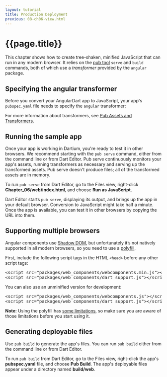 ```yaml
---
layout: tutorial
title: Production Deployment
previous: 08-ch06-view.html
---
```


# {{page.title}}

<p>
This chapter shows how to create tree-shaken, minified JavaScript that
can run in any modern browser.
It relies on the
<a href="https://www.dartlang.org/tools/pub/">pub tool</a>
<code>serve</code> and <code>build</code> commands,
both of which use a <em>transformer</em>
provided by the <code>angular</code> package.
</p>


<h2 id="adding-the-transformer">Specifying the angular transformer</h2>

<p>
Before you convert your AngularDart app to JavaScript,
your app's <code>pubspec.yaml</code> file
needs to specify the <code>angular</code> transformer:
</p>

<script type="template/code">
transformers:
- angular
</script>

<p>
For more information about transformers, see
<a href="https://www.dartlang.org/tools/pub/assets-and-transformers.html">Pub Assets and Transformers</a>.

<h2 id="running-the-sample-app">Running the sample app</h2>

<p>
Once your app is working in Dartium,
you're ready to test it in other browsers.
We recommend starting with the <code>pub serve</code> command,
either from the command line or from Dart Editor.
Pub serve continuously monitors your app's assets,
running transformers as necessary
and serving up the transformed assets.
Pub serve doesn't produce files;
all of the transformed assets are in memory.
</p>

<p>
To run <code>pub serve</code> from Dart Editor,
go to the Files view, right-click <b>Chapter_06/web/index.html</b>,
and choose <b>Run as JavaScript</b>.
</p>

<p>
Dart Editor starts <code>pub serve</code>, displaying its output,
and brings up the app in your default browser.
Conversion to JavaScript might take half a minute.
Once the app is available, you can test it in other browsers
by copying the URL into them.
</p>


<h2 id="cross-browser-support">Supporting multiple browsers</h2>

<p>Angular components use  <a href="http://www.html5rocks.com/en/tutorials/webcomponents/shadowdom/">
  Shadow DOM</a>, but unfortunately it’s not natively supported in all
modern browsers, so you need to use a
<a href="http://pub.dartlang.org/packages/web_components">polyfill</a>.</p>

<p>
First, include the following script tags in the HTML <code>&lt;head&gt;</code> before any other script tags:
</p>

<!-- Can not use a script tag here because of nested script tags -->
<pre class="prettyprint">
&lt;script src="packages/web_components/webcomponents.min.js"&gt;&lt;/script&gt;
&lt;script src="packages/web_components/dart_support.js"&gt;&lt;/script&gt;
</pre>

<p>You can also use an unminified version for development:</p>

<!-- Can not use a script tag here because of nested script tags -->
<pre class="prettyprint">
&lt;script src="packages/web_components/webcomponents.js"&gt;&lt;/script&gt;
&lt;script src="packages/web_components/dart_support.js"&gt;&lt;/script&gt;
</pre>

<p><strong>Note:</strong> Using the polyfill has
<a href="https://github.com/polymer/ShadowDOM#known-limitations">
  some limitations</a>, so make sure you are aware of those limitations
before you start using it.</p>


<h2 id="generating-files">Generating deployable files</h2>

<p>
Use <code>pub build</code> to generate the app's files.
You can run <code>pub build</code> either from the command line
or from Dart Editor.
</p>

<p>
To run <code>pub build</code> from Dart Editor,
go to the Files view,
right-click the app's <b>pubspec.yaml</b> file,
and choose <b>Pub Build</b>.
The app's deployable files appear
under a directory named <b>build/web</b>.
</p>
